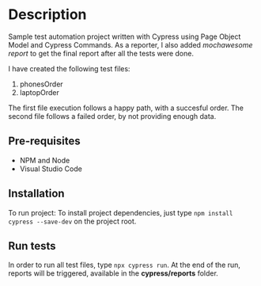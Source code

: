 # Description

Sample test automation project written with Cypress using Page Object Model and Cypress Commands. As a reporter, I also added *mochawesome report* to get the final report after all the tests were done.

I have created the following test files:
1. phonesOrder
2. laptopOrder

The first file execution follows a happy path, with a succesful order. The second file follows a failed order, by not providing enough data.

## Pre-requisites
- NPM and Node
- Visual Studio Code

## Installation
To run project: To install project dependencies, just type `npm install cypress --save-dev` on the project root.

## Run tests
In order to run all test files, type `npx cypress run`. At the end of the run, reports will be triggered, available in the **cypress/reports** folder.


